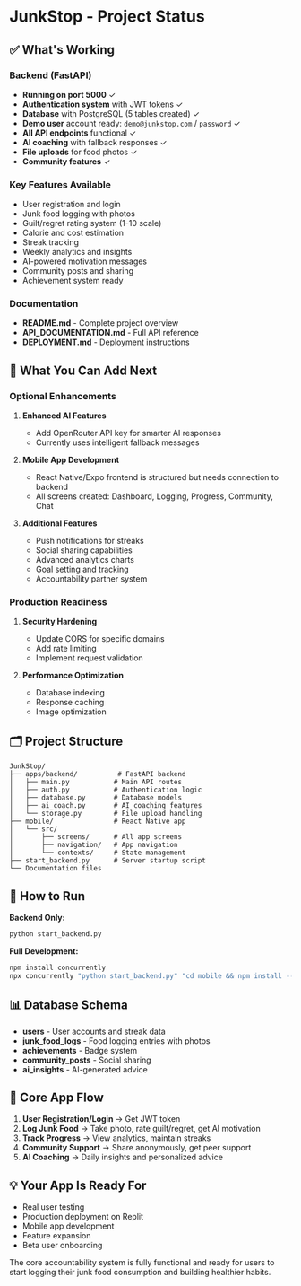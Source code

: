 # JunkStop - Project Status

## ✅ What's Working

### Backend (FastAPI)
- **Running on port 5000** ✓
- **Authentication system** with JWT tokens ✓
- **Database** with PostgreSQL (5 tables created) ✓
- **Demo user** account ready: `demo@junkstop.com` / `password` ✓
- **All API endpoints** functional ✓
- **AI coaching** with fallback responses ✓
- **File uploads** for food photos ✓
- **Community features** ✓

### Key Features Available
- User registration and login
- Junk food logging with photos
- Guilt/regret rating system (1-10 scale)
- Calorie and cost estimation
- Streak tracking
- Weekly analytics and insights
- AI-powered motivation messages
- Community posts and sharing
- Achievement system ready

### Documentation
- **README.md** - Complete project overview
- **API_DOCUMENTATION.md** - Full API reference
- **DEPLOYMENT.md** - Deployment instructions

## 🔧 What You Can Add Next

### Optional Enhancements
1. **Enhanced AI Features**
   - Add OpenRouter API key for smarter AI responses
   - Currently uses intelligent fallback messages

2. **Mobile App Development**
   - React Native/Expo frontend is structured but needs connection to backend
   - All screens created: Dashboard, Logging, Progress, Community, Chat

3. **Additional Features**
   - Push notifications for streaks
   - Social sharing capabilities
   - Advanced analytics charts
   - Goal setting and tracking
   - Accountability partner system

### Production Readiness
1. **Security Hardening**
   - Update CORS for specific domains
   - Add rate limiting
   - Implement request validation

2. **Performance Optimization**
   - Database indexing
   - Response caching
   - Image optimization

## 🗂 Project Structure

```
JunkStop/
├── apps/backend/          # FastAPI backend
│   ├── main.py           # Main API routes
│   ├── auth.py           # Authentication logic
│   ├── database.py       # Database models
│   ├── ai_coach.py       # AI coaching features
│   └── storage.py        # File upload handling
├── mobile/               # React Native app
│   └── src/
│       ├── screens/      # All app screens
│       ├── navigation/   # App navigation
│       └── contexts/     # State management
├── start_backend.py      # Server startup script
└── Documentation files
```

## 🚀 How to Run

**Backend Only:**
```bash
python start_backend.py
```

**Full Development:**
```bash
npm install concurrently
npx concurrently "python start_backend.py" "cd mobile && npm install --legacy-peer-deps && npm start"
```

## 📊 Database Schema

- **users** - User accounts and streak data
- **junk_food_logs** - Food logging entries with photos
- **achievements** - Badge system
- **community_posts** - Social sharing
- **ai_insights** - AI-generated advice

## 🎯 Core App Flow

1. **User Registration/Login** → Get JWT token
2. **Log Junk Food** → Take photo, rate guilt/regret, get AI motivation
3. **Track Progress** → View analytics, maintain streaks
4. **Community Support** → Share anonymously, get peer support
5. **AI Coaching** → Daily insights and personalized advice

## 💡 Your App Is Ready For

- Real user testing
- Production deployment on Replit
- Mobile app development
- Feature expansion
- Beta user onboarding

The core accountability system is fully functional and ready for users to start logging their junk food consumption and building healthier habits.